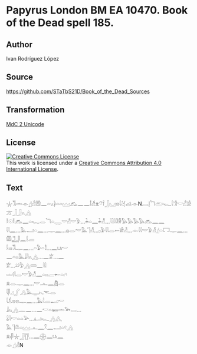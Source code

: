 # Papyrus London BM EA 10470. Book of the Dead spell 185.

## Author 

Ivan Rodríguez López

## Source 

https://github.com/STaTbS21D/Book_of_the_Dead_Sources

## Transformation 

[MdC 2 Unicode](https://statbs21d.github.io/mdc2unicode.html)

## License 

<a rel="license" href="http://creativecommons.org/licenses/by/4.0/"><img alt="Creative Commons License" style="border-width:0" src="https://i.creativecommons.org/l/by/4.0/88x31.png" /></a><br />This work is licensed under a <a rel="license" href="http://creativecommons.org/licenses/by/4.0/">Creative Commons Attribution 4.0 International License</a>.

## Text 

<hiero><rubrum>𓇼𓀢𓏝</rubrum>𓁹𓊨𓀭𓏃𓈖𓏏𓏭𓋀𓏏𓏏𓈉𓃹𓈖𓈖𓄤𓀲𓁷𓄣𓍌𓃀𓈋𓊖<rubrum>𓇋𓋔</rubrum>𓊩𓁹N𓐙𓊤<rubrum>𓆓𓂧𓆑𓇋𓀞</rubrum>𓎟𓀭𓀀𓊄𓃀𓃀𓏭𓂻<br>
𓎛𓇳𓎛𓃹𓈖𓏏𓆑𓂋𓆓𓏏𓇾𓎟𓀭𓎟𓅱𓈓𓇓𓏏𓈖𓇓𓀯𓈓𓇋𓍘𓇋𓇋𓀛𓅃𓅃𓅃𓅃𓃹𓈖𓈖<br>
𓇋𓇋𓈖𓈓𓅓𓂝𓏏𓈖𓈓𓊃𓈖𓈓𓐍𓂋𓎢𓅓𓊹𓀭𓈓𓊪𓅱𓇋𓇋𓂋𓍿𓀀𓁐𓈓𓁹𓇋𓇋𓎢𓅱𓀭𓊨𓏏𓉐𓊃𓈖𓈓𓏃𓊻𓋴𓈖𓌰𓐝<br>
𓎛𓏦𓀢𓊃𓈖𓈓𓏏𓅱𓏏𓀾𓈓𓈖𓂓𓏤𓎢<br>
𓈖𓏏𓏮𓅓𓇍𓇋𓏭𓂻𓈓𓈖𓁨𓈓𓈖<br>
𓁨𓈓𓄖𓅱𓂻𓏠𓈖𓇋𓇋<br>
𓏝𓊧𓇋𓂋𓎢𓅱𓀭𓈖𓏏𓏮𓐝𓄡𓏏𓏤𓄹<br>
𓁷𓂋𓊃𓈖𓈓𓎢𓂜𓈖𓆣𓂋<br>
𓇋𓋴𓈎𓂾𓂻𓅓𓇾𓏤𓈅𓌻𓂋<br>
𓇋𓆵𓊖𓊖𓊃𓈖𓈓𓅓𓇋𓐝𓂝𓎢<br>
𓇍𓏭𓂻𓊃𓈖𓈓𓈖𓎢𓏏𓍃𓏝𓅨𓂋𓈓<br>
𓏇𓇋𓎢𓏏𓏏𓅪𓈓𓂞𓆑𓂻𓂽<br>
𓅓𓊹𓌨𓏏𓈉𓂜𓈖𓍵𓈖𓂝𓏏𓏲𓂻<br>
𓁷𓏤𓋴𓇼𓃀𓊀𓈓𓈖𓇽𓈖𓂓𓏤𓈖<br>
𓁹𓊨𓀭N<br></hiero>